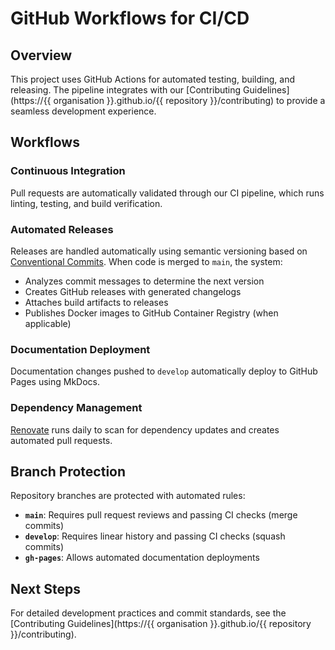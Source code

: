 # GitHub Workflows for CI/CD

## Overview

This project uses GitHub Actions for automated testing, building, and releasing. The pipeline integrates with our [Contributing Guidelines](https://{{ organisation }}.github.io/{{ repository }}/contributing) to provide a seamless development experience.

## Workflows

### Continuous Integration

Pull requests are automatically validated through our CI pipeline, which runs linting, testing, and build verification.

### Automated Releases

Releases are handled automatically using semantic versioning based on [Conventional Commits](https://www.conventionalcommits.org/). When code is merged to `main`, the system:

- Analyzes commit messages to determine the next version
- Creates GitHub releases with generated changelogs
- Attaches build artifacts to releases
- Publishes Docker images to GitHub Container Registry (when applicable)

### Documentation Deployment

Documentation changes pushed to `develop` automatically deploy to GitHub Pages using MkDocs.

### Dependency Management

[Renovate](https://github.com/renovatebot/renovate) runs daily to scan for dependency updates and creates automated pull requests.

## Branch Protection

Repository branches are protected with automated rules:

- **`main`**: Requires pull request reviews and passing CI checks (merge commits)
- **`develop`**: Requires linear history and passing CI checks (squash commits)
- **`gh-pages`**: Allows automated documentation deployments

## Next Steps

For detailed development practices and commit standards, see the [Contributing Guidelines](https://{{ organisation }}.github.io/{{ repository }}/contributing).
